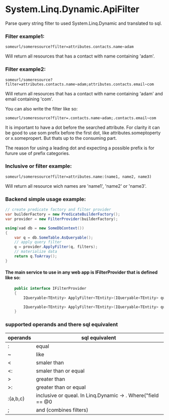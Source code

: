 # System.Linq.Dynamic.ApiFilter

Parse query string filter to used System.Linq.Dynamic and translated to sql. 

### Filter example1:
```
someurl/someresource?filter=attributes.contacts.name~adam
```
Will return all resources that has a contact with name containing 'adam'.

### Filter example2:
```
someurl/someresource?filter=attributes.contacts.name~adam;attributes.contacts.email~com
```
Will return all resources that has a contact with name containing 'adam' and email containing 'com'.

You can also write the filter like so:
```
someurl/someresource?filter=.contacts.name~adam;.contacts.email~com
```
It is important to have a dot before the searched attribute. For clarity it can be good to use som prefix before the first dot, like attributes.someptoperty or x.somepropert. But thats up to the consuming part.

The reason for using a leading dot and expecting a possible prefix is for furure use of prefix categories.

### Inclusive or filter example:
```
someurl/someresource?filter=attributes.name:(name1, name2, name3)
```
Will return all resource wich names are 'name1', 'name2' or 'name3'.

### Backend simple usage example:
```C#
// create predicate factory and filter provider
var builderFactory = new PredicateBuilderFactory();
var provider = new FilterProvider(builderFactory);

using(vad db = new SomeDbContext())
{
    var q = db.SomeTable.AsQueryable();
    // apply query filter
    q = provider.ApplyFilter(q, filters);
    // materialize data
    return q.ToArray();
}

```

#### The main service to use in any web app is IFilterProvider that is defined like so:
```C#
    public interface IFilterProvider
    {
        IQueryable<TEntity> ApplyFilter<TEntity>(IQueryable<TEntity> query, string filters);

        IQueryable<TEntity> ApplyFilter<TEntity>(IQueryable<TEntity> query, IEnumerable<Filter> filters);
    }
```

### supported operands and there sql equivalent
 operands | sql equivalent 
--- | ---|
 : | equal
 ~ | like
 < | smaler than
 <: | smaler than or equal
 \>  | greater than
 \>: | greater than or equal
 :(a,b,c) | inclusive or queal. In Linq.Dynamic -> . Where("field == @0 || field == @1 ...")
 ; | and (combines filters)

